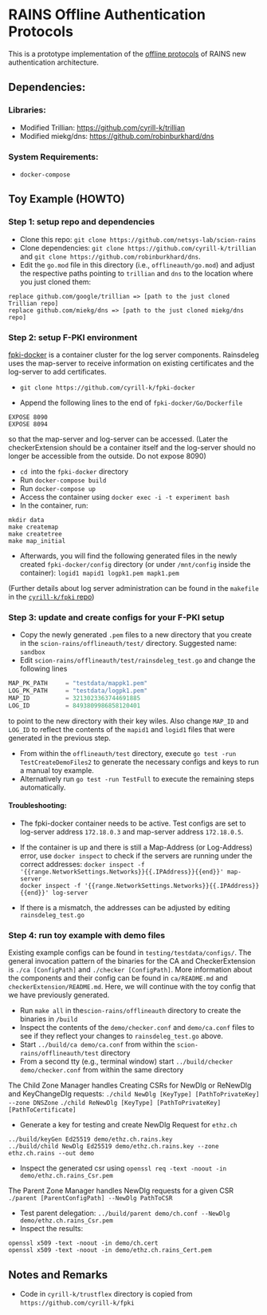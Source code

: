 # RAINS Offline Authentication Protocols

 This is a prototype implementation of the [offline protocols](https://github.com/netsys-lab/scion-rains/tree/master/docs/auth-arch) of RAINS new authentication architecture.


## Dependencies: 

### Libraries:

- Modified Trillian: https://github.com/cyrill-k/trillian
- Modified miekg/dns: https://github.com/robinburkhard/dns

### System Requirements:

- `docker-compose`

## Toy Example (HOWTO)

### Step 1: setup repo and dependencies 

- Clone this repo: `git clone https://github.com/netsys-lab/scion-rains` 
- Clone dependencies: `git clone https://github.com/cyrill-k/trillian` and `git clone https://github.com/robinburkhard/dns`.
- Edit the `go.mod` file in this directory (i.e., `offlineauth/go.mod`) and adjust the respective paths pointing to `trillian` and `dns` to the location where you just cloned them:

```
replace github.com/google/trillian => [path to the just cloned Trillian repo]
replace github.com/miekg/dns => [path to the just cloned miekg/dns repo]
```


### Step 2: setup F-PKI environment 
[fpki-docker](https://github.com/cyrill-k/fpki-docker) is a container cluster for the log server components. Rainsdeleg uses the map-server to receive information on existing certificates and the log-server  to add certificates. 

- `git clone https://github.com/cyrill-k/fpki-docker`

- Append the following lines to the end of `fpki-docker/Go/Dockerfile` 
```
EXPOSE 8090
EXPOSE 8094
```
so that the map-server and log-server can be accessed. (Later the checkerExtension should be a container itself and the log-server should no longer be accessible from the outside. Do not expose 8090)

- `cd `into the `fpki-docker` directory
- Run `docker-compose build`
- Run `docker-compose up`
- Access the container using ``docker exec -i -t experiment bash``
- In the container, run:
```
mkdir data
make createmap
make createtree
make map_initial
```
- Afterwards, you will find the following generated files in the newly created `fpki-docker/config` directory (or under `/mnt/config` inside the container): `logid1 mapid1 logpk1.pem mapk1.pem`

(Further details about log server administration can be found in the `makefile` in the [`cyrill-k/fpki` repo](https://github.com/cyrill-k/fpki))


### Step 3: update and create configs for your F-PKI setup 

- Copy the newly generated `.pem` files to a new directory that you create in the `scion-rains/offlineauth/test/` directory. Suggested name: `sandbox`
- Edit `scion-rains/offlineauth/test/rainsdeleg_test.go` and change the following lines

```go
MAP_PK_PATH     = "testdata/mappk1.pem"
LOG_PK_PATH     = "testdata/logpk1.pem"
MAP_ID          = 3213023363744691885
LOG_ID          = 8493809986858120401
```
to point to the new directory with their key wiles. Also change `MAP_ID` and `LOG_ID` to reflect the contents of the `mapid1` and `logid1` files that were generated in the previous step.

- From within the `offlineauth/test` directory, execute `go test -run TestCreateDemoFiles2` to generate the necessary configs and keys to run a manual toy example.
- Alternatively run `go test -run TestFull` to execute the remaining steps automatically. 

#### Troubleshooting: 
- The fpki-docker container needs to be active. Test configs are set to log-server address `172.18.0.3` and 
map-server address `172.18.0.5`. 


- If the container is up and there is still a Map-Address (or Log-Address) error, use `docker inspect` to check if the servers are running under the correct addresses:
`docker inspect -f '{{range.NetworkSettings.Networks}}{{.IPAddress}}{{end}}' map-server` \
`docker inspect -f '{{range.NetworkSettings.Networks}}{{.IPAddress}}{{end}}' log-server`

- If there is a mismatch, the addresses can be adjusted by editing `rainsdeleg_test.go`


### Step 4: run toy example with demo files 

Existing example configs can be found in `testing/testdata/configs/`. The general invocation pattern of the binaries for the CA and CheckerExtension is `./ca [ConfigPath]` and `./checker [ConfigPath]`. More information about the components and their config can be found in `ca/README.md` and `checkerExtension/README.md`. Here, we will continue with the toy config that we have previously generated.


- Run `make all` in the`scion-rains/offlineauth` directory to create the binaries in `/build`
- Inspect the contents of the `demo/checker.conf` and `demo/ca.conf` files to see if they reflect your changes to `rainsdeleg_test.go` above.
- Start `../build/ca demo/ca.conf` from within the `scion-rains/offlineauth/test` directory
- From a second tty (e.g., terminal window) start `../build/checker demo/checker.conf` from within the same directory

The Child Zone Manager handles Creating CSRs for NewDlg or ReNewDlg and KeyChangeDlg requests:
`./child NewDlg [KeyType] [PathToPrivateKey] --zone DNSZone`
`./child ReNewDlg [KeyType] [PathToPrivateKey] [PathToCertificate]`

- Generate a key for testing and create NewDlg Request for `ethz.ch` 
```
../build/keyGen Ed25519 demo/ethz.ch.rains.key
../build/child NewDlg Ed25519 demo/ethz.ch.rains.key --zone ethz.ch.rains --out demo
```
- Inspect the generated csr using `openssl req -text -noout -in demo/ethz.ch.rains_Csr.pem`

The Parent Zone Manager handles NewDlg requests for a given CSR \
`./parent [ParentConfigPath] --NewDlg PathToCSR`

- Test parent delegation: `../build/parent demo/ch.conf --NewDlg demo/ethz.ch.rains_Csr.pem`
- Inspect the results:
```
openssl x509 -text -noout -in demo/ch.cert
openssl x509 -text -noout -in demo/ethz.ch.rains_Cert.pem
```


## Notes and Remarks

- Code in `cyrill-k/trustflex` directory is copied from `https://github.com/cyrill-k/fpki`

